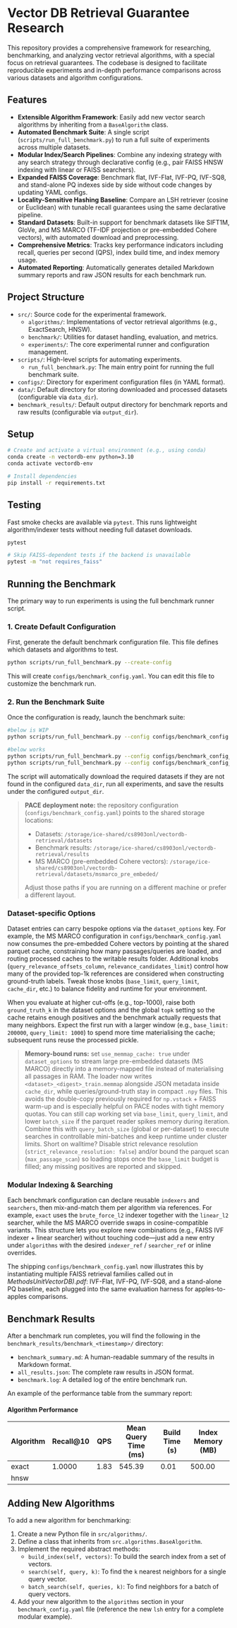 # Vector DB Retrieval Guarantee Research

This repository provides a comprehensive framework for researching, benchmarking, and analyzing vector retrieval algorithms, with a special focus on retrieval guarantees. The codebase is designed to facilitate reproducible experiments and in-depth performance comparisons across various datasets and algorithm configurations.

## Features

- **Extensible Algorithm Framework**: Easily add new vector search algorithms by inheriting from a `BaseAlgorithm` class.
- **Automated Benchmark Suite**: A single script (`scripts/run_full_benchmark.py`) to run a full suite of experiments across multiple datasets.
- **Modular Index/Search Pipelines**: Combine any indexing strategy with any search strategy through declarative config (e.g., pair FAISS HNSW indexing with linear or FAISS searchers).
- **Expanded FAISS Coverage**: Benchmark flat, IVF-Flat, IVF-PQ, IVF-SQ8, and stand-alone PQ indexes side by side without code changes by updating YAML configs.
- **Locality-Sensitive Hashing Baseline**: Compare an LSH retriever (cosine or Euclidean) with tunable recall guarantees using the same declarative pipeline.
- **Standard Datasets**: Built-in support for benchmark datasets like SIFT1M, GloVe, and MS MARCO (TF-IDF projection or pre-embedded Cohere vectors), with automated download and preprocessing.
- **Comprehensive Metrics**: Tracks key performance indicators including recall, queries per second (QPS), index build time, and index memory usage.
- **Automated Reporting**: Automatically generates detailed Markdown summary reports and raw JSON results for each benchmark run.

## Project Structure

- `src/`: Source code for the experimental framework.
  - `algorithms/`: Implementations of vector retrieval algorithms (e.g., ExactSearch, HNSW).
  - `benchmark/`: Utilities for dataset handling, evaluation, and metrics.
  - `experiments/`: The core experimental runner and configuration management.
- `scripts/`: High-level scripts for automating experiments.
  - `run_full_benchmark.py`: The main entry point for running the full benchmark suite.
- `configs/`: Directory for experiment configuration files (in YAML format).
- `data/`: Default directory for storing downloaded and processed datasets (configurable via `data_dir`).
- `benchmark_results/`: Default output directory for benchmark reports and raw results (configurable via `output_dir`).

## Setup

```bash
# Create and activate a virtual environment (e.g., using conda)
conda create -n vectordb-env python=3.10
conda activate vectordb-env

# Install dependencies
pip install -r requirements.txt
```

## Testing

Fast smoke checks are available via `pytest`. This runs lightweight algorithm/indexer tests without needing full dataset downloads.

```bash
pytest

# Skip FAISS-dependent tests if the backend is unavailable
pytest -m "not requires_faiss"
```

## Running the Benchmark

The primary way to run experiments is using the full benchmark runner script.

### 1. Create Default Configuration

First, generate the default benchmark configuration file. This file defines which datasets and algorithms to test.

```bash
python scripts/run_full_benchmark.py --create-config
```
This will create `configs/benchmark_config.yaml`. You can edit this file to customize the benchmark run.

### 2. Run the Benchmark Suite

Once the configuration is ready, launch the benchmark suite:

```bash
#below is WIP
python scripts/run_full_benchmark.py --config configs/benchmark_config.yaml   

#below works
python scripts/run_full_benchmark.py --config configs/benchmark_config_test1.yaml 
python scripts/run_full_benchmark.py --config configs/benchmark_config_ms.yaml 
```

The script will automatically download the required datasets if they are not found in the configured `data_dir`, run all experiments, and save the results under the configured `output_dir`.

> **PACE deployment note:** the repository configuration (`configs/benchmark_config.yaml`) points to the shared storage locations:
> - Datasets: `/storage/ice-shared/cs8903onl/vectordb-retrieval/datasets`
> - Benchmark results: `/storage/ice-shared/cs8903onl/vectordb-retrieval/results`
> - MS MARCO (pre-embedded Cohere vectors): `/storage/ice-shared/cs8903onl/vectordb-retrieval/datasets/msmarco_pre_embeded/`
>
> Adjust those paths if you are running on a different machine or prefer a different layout.

### Dataset-specific Options

Dataset entries can carry bespoke options via the `dataset_options` key. For example, the MS MARCO configuration in `configs/benchmark_config.yaml` now consumes the pre-embedded Cohere vectors by pointing at the shared parquet cache, constraining how many passages/queries are loaded, and routing processed caches to the writable results folder. Additional knobs (`query_relevance_offsets_column`, `relevance_candidates_limit`) control how many of the provided top-1k references are considered when constructing ground-truth labels. Tweak those knobs (`base_limit`, `query_limit`, `cache_dir`, etc.) to balance fidelity and runtime for your environment.

When you evaluate at higher cut-offs (e.g., top-1000), raise both `ground_truth_k` in the dataset options and the global `topk` setting so the cache retains enough positives and the benchmark actually requests that many neighbors. Expect the first run with a larger window (e.g., `base_limit: 200000`, `query_limit: 1000`) to spend more time materialising the cache; subsequent runs reuse the processed pickle.

> **Memory-bound runs:** set `use_memmap_cache: true` under `dataset_options` to stream large pre-embedded datasets (MS MARCO) directly into a memory-mapped file instead of materialising all passages in RAM. The loader now writes `<dataset>_<digest>_train.memmap` alongside JSON metadata inside `cache_dir`, while queries/ground-truth stay in compact `.npy` files. This avoids the double-copy previously required for `np.vstack` + FAISS warm-up and is especially helpful on PACE nodes with tight memory quotas. You can still cap working set via `base_limit`, `query_limit`, and lower `batch_size` if the parquet reader spikes memory during iteration. Combine this with `query_batch_size` (global or per-dataset) to execute searches in controllable mini-batches and keep runtime under cluster limits. Short on walltime? Disable strict relevance resolution (`strict_relevance_resolution: false`) and/or bound the parquet scan (`max_passage_scan`) so loading stops once the `base_limit` budget is filled; any missing positives are reported and skipped.

### Modular Indexing & Searching

Each benchmark configuration can declare reusable `indexers` and `searchers`, then mix-and-match them per algorithm via references. For example, `exact` uses the `brute_force_l2` indexer together with the `linear_l2` searcher, while the MS MARCO override swaps in cosine-compatible variants. This structure lets you explore new combinations (e.g., FAISS IVF indexer + linear searcher) without touching code—just add a new entry under `algorithms` with the desired `indexer_ref` / `searcher_ref` or inline overrides.

The shipping `configs/benchmark_config.yaml` now illustrates this by instantiating multiple FAISS retrieval families called out in *MethodsUnitVectorDB).pdf*: IVF-Flat, IVF-PQ, IVF-SQ8, and a stand-alone PQ baseline, each plugged into the same evaluation harness for apples-to-apples comparisons.

## Benchmark Results

After a benchmark run completes, you will find the following in the `benchmark_results/benchmark_<timestamp>/` directory:

- `benchmark_summary.md`: A human-readable summary of the results in Markdown format.
- `all_results.json`: The complete raw results in JSON format.
- `benchmark.log`: A detailed log of the entire benchmark run.

An example of the performance table from the summary report:

#### Algorithm Performance

| Algorithm | Recall@10 | QPS | Mean Query Time (ms) | Build Time (s) | Index Memory (MB) |
|-----------|-----------|-----|---------------------|----------------|-------------------|
| exact     | 1.0000    | 1.83| 545.39              | 0.01           | 500.00            |
| hnsw      |   | |                 |            |       |


## Adding New Algorithms

To add a new algorithm for benchmarking:

1.  Create a new Python file in `src/algorithms/`.
2.  Define a class that inherits from `src.algorithms.BaseAlgorithm`.
3.  Implement the required abstract methods:
    - `build_index(self, vectors)`: To build the search index from a set of vectors.
    - `search(self, query, k)`: To find the `k` nearest neighbors for a single query vector.
    - `batch_search(self, queries, k)`: To find neighbors for a batch of query vectors.
4.  Add your new algorithm to the `algorithms` section in your `benchmark_config.yaml` file (reference the new `lsh` entry for a complete modular example).
